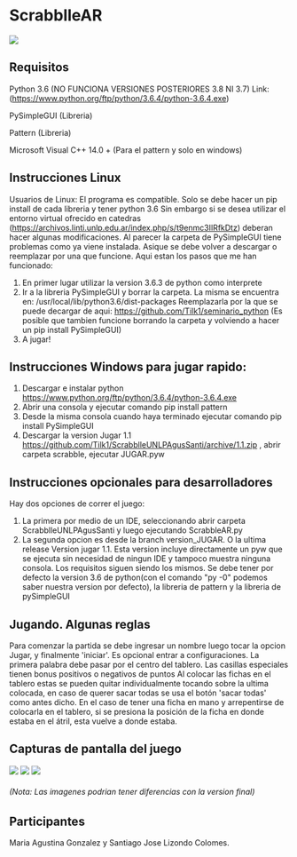 # ScrabblleAR
![](https://i.imgur.com/O7vRM8o.png)


## Requisitos

Python 3.6  (NO FUNCIONA VERSIONES POSTERIORES 3.8 NI 3.7)  Link: (https://www.python.org/ftp/python/3.6.4/python-3.6.4.exe)

PySimpleGUI (Libreria)

Pattern (Libreria)

Microsoft Visual C++ 14.0 + (Para el pattern y solo en windows)

## Instrucciones Linux
Usuarios de Linux: El programa es compatible. Solo se debe hacer un pip install de cada libreria y tener python 3.6
Sin embargo si se desea utilizar el entorno virtual ofrecido en catedras (https://archivos.linti.unlp.edu.ar/index.php/s/t9enmc3IlRfkDtz)  deberan hacer algunas modificaciones.
Al parecer la carpeta de PySimpleGUI tiene problemas como ya viene instalada. Asique se debe volver a descargar o reemplazar por
una que funcione. Aqui estan los pasos que me han funcionado:
1. En primer lugar utilizar la version 3.6.3 de python como interprete
2. Ir a la libreria PySimpleGUI y borrar la carpeta. La misma se encuentra en: /usr/local/lib/python3.6/dist-packages   Reemplazarla por la que se puede decargar de aqui: https://github.com/Tilk1/seminario_python
(Es posible que tambien funcione borrando la carpeta y volviendo a hacer un pip install PySimpleGUI)
3. A jugar!

## Instrucciones Windows para jugar rapido:

1. Descargar e instalar python https://www.python.org/ftp/python/3.6.4/python-3.6.4.exe
2. Abrir una consola y ejecutar comando pip install pattern
3. Desde la misma consola cuando haya terminado ejecutar comando  pip install PySimpleGUI
4. Descargar la version Jugar 1.1 https://github.com/Tilk1/ScrabblleUNLPAgusSanti/archive/1.1.zip  , abrir carpeta scrabble, ejecutar JUGAR.pyw

## Instrucciones opcionales para desarrolladores

Hay dos opciones de correr el juego: 
1. La primera por medio de un IDE, seleccionando abrir carpeta ScrabblleUNLPAgusSanti y luego ejecutando ScrabbleAR.py
2. La segunda opcion es desde la branch version_JUGAR. O la ultima release Version jugar 1.1. Esta version incluye directamente un pyw que se ejecuta sin necesidad
de ningun IDE y tampoco muestra ninguna consola. Los requisitos siguen siendo los mismos. Se debe tener por defecto la version
3.6 de python(con el comando "py -0" podemos saber nuestra version por defecto), la libreria de pattern y la libreria de pySimpleGUI

## Jugando. Algunas reglas

Para comenzar la partida se debe ingresar un nombre luego tocar la opcion Jugar, y finalmente 'iniciar'. Es opcional entrar
a configuraciones.
La primera palabra debe pasar por el centro del tablero.
Las casillas especiales tienen bonus positivos o negativos de puntos
Al colocar las fichas en el tablero estas se pueden quitar individualmente tocando sobre la ultima colocada, en caso de querer sacar todas se usa el botón 'sacar todas' como antes dicho. En el caso de tener una ficha en mano y arrepentirse de colocarla en el tablero, si se presiona la posición de la ficha en donde estaba en el átril, esta vuelve a donde estaba. 



## Capturas de pantalla del juego

![](https://i.imgur.com/qOjQ1NO.png)
![](https://i.imgur.com/45gNJkF.png)
![](https://i.imgur.com/VVULFtw.png)




###### (Nota: Las imagenes podrian tener diferencias con la version final)

## Participantes

Maria Agustina Gonzalez y Santiago Jose Lizondo Colomes.

